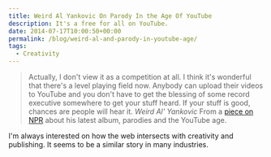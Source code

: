 ```yaml
---
title: Weird Al Yankovic On Parody In the Age Of YouTube
description: It's a free for all on YouTube.
date: 2014-07-17T10:00:50+00:00
permalink: /blog/weird-al-and-parody-in-youtube-age/
tags:
  - Creativity
---
```


> Actually, I don't view it as a competition at all. I think it's wonderful that there's a level playing field now. Anybody can upload their videos to YouTube and you don't have to get the blessing of some record executive somewhere to get your stuff heard. If your stuff is good, chances are people will hear it.
> <cite>Weird Al' Yankovic</cite> From a [piece on NPR](http://www.npr.org/2014/07/12/329873481/weird-al-yankovic-on-parody-in-the-age-of-youtube) about his latest album, parodies and the YouTube age.

I'm always interested on how the web intersects with creativity and publishing. It seems to be a similar story in many industries.
